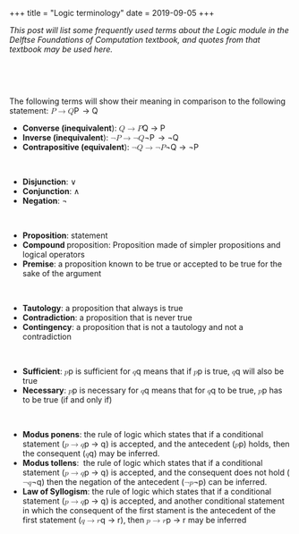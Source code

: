 +++
title = "Logic terminology"
date = 2019-09-05
+++
<p><em>This post will list some frequently used terms about the Logic module in the Delftse Foundations of Computation textbook, and quotes from that textbook may be used here.</em></p><p><br></p><p><br></p><p>The following terms will show their meaning in comparison to the following statement: <span class="ql-formula" data-value="P\to Q">﻿<span contenteditable="false"><span class="katex"><span class="katex-mathml"><math><semantics><mrow><mi>P</mi><mo>→</mo><mi>Q</mi></mrow><annotation encoding="application/x-tex">P\to Q</annotation></semantics></math></span><span class="katex-html" aria-hidden="true"><span class="base"><span class="strut" style="height: 0.68333em; vertical-align: 0em;"></span><span style="margin-right: 0.13889em;" class="mord mathdefault">P</span><span class="mspace" style="margin-right: 0.2777777777777778em;"></span><span class="mrel">→</span><span class="mspace" style="margin-right: 0.2777777777777778em;"></span></span><span class="base"><span class="strut" style="height: 0.8777699999999999em; vertical-align: -0.19444em;"></span><span class="mord mathdefault">Q</span></span></span></span></span>﻿</span> </p><ul><li><strong style="background-color: rgba(0, 0, 0, 0);">Converse (inequivalent</strong><span style="background-color: rgba(0, 0, 0, 0);">): <span class="ql-formula" data-value="Q\to P">﻿<span contenteditable="false"><span class="katex"><span class="katex-mathml"><math><semantics><mrow><mi>Q</mi><mo>→</mo><mi>P</mi></mrow><annotation encoding="application/x-tex">Q\to P</annotation></semantics></math></span><span class="katex-html" aria-hidden="true"><span class="base"><span class="strut" style="height: 0.8777699999999999em; vertical-align: -0.19444em;"></span><span class="mord mathdefault">Q</span><span class="mspace" style="margin-right: 0.2777777777777778em;"></span><span class="mrel">→</span><span class="mspace" style="margin-right: 0.2777777777777778em;"></span></span><span class="base"><span class="strut" style="height: 0.68333em; vertical-align: 0em;"></span><span style="margin-right: 0.13889em;" class="mord mathdefault">P</span></span></span></span></span>﻿</span> </span></li><li><strong style="background-color: rgba(0, 0, 0, 0);">Inverse (inequivalent</strong><span style="background-color: rgba(0, 0, 0, 0);">): <span class="ql-formula" data-value="\neg P\to\neg Q">﻿<span contenteditable="false"><span class="katex"><span class="katex-mathml"><math><semantics><mrow><mi mathvariant="normal">¬</mi><mi>P</mi><mo>→</mo><mi mathvariant="normal">¬</mi><mi>Q</mi></mrow><annotation encoding="application/x-tex">\neg P\to\neg Q</annotation></semantics></math></span><span class="katex-html" aria-hidden="true"><span class="base"><span class="strut" style="height: 0.68333em; vertical-align: 0em;"></span><span class="mord">¬</span><span style="margin-right: 0.13889em;" class="mord mathdefault">P</span><span class="mspace" style="margin-right: 0.2777777777777778em;"></span><span class="mrel">→</span><span class="mspace" style="margin-right: 0.2777777777777778em;"></span></span><span class="base"><span class="strut" style="height: 0.8777699999999999em; vertical-align: -0.19444em;"></span><span class="mord">¬</span><span class="mord mathdefault">Q</span></span></span></span></span>﻿</span></span></li><li><strong style="background-color: rgba(0, 0, 0, 0);">Contrapositive (equivalent</strong><span style="background-color: rgba(0, 0, 0, 0);">): <span class="ql-formula" data-value="\neg Q\to\neg P">﻿<span contenteditable="false"><span class="katex"><span class="katex-mathml"><math><semantics><mrow><mi mathvariant="normal">¬</mi><mi>Q</mi><mo>→</mo><mi mathvariant="normal">¬</mi><mi>P</mi></mrow><annotation encoding="application/x-tex">\neg Q\to\neg P</annotation></semantics></math></span><span class="katex-html" aria-hidden="true"><span class="base"><span class="strut" style="height: 0.8777699999999999em; vertical-align: -0.19444em;"></span><span class="mord">¬</span><span class="mord mathdefault">Q</span><span class="mspace" style="margin-right: 0.2777777777777778em;"></span><span class="mrel">→</span><span class="mspace" style="margin-right: 0.2777777777777778em;"></span></span><span class="base"><span class="strut" style="height: 0.68333em; vertical-align: 0em;"></span><span class="mord">¬</span><span style="margin-right: 0.13889em;" class="mord mathdefault">P</span></span></span></span></span>﻿</span></span></li></ul><p><br></p><ul><li><strong style="background-color: rgba(0, 0, 0, 0);">Disjunction</strong><span style="background-color: rgba(0, 0, 0, 0);">: ∨</span></li><li><strong style="background-color: rgba(0, 0, 0, 0);">Conjunction</strong><span style="background-color: rgba(0, 0, 0, 0);">: ∧</span></li><li><strong style="background-color: rgba(0, 0, 0, 0);">Negation</strong><span style="background-color: rgba(0, 0, 0, 0);">: ¬</span></li></ul><p><br></p><ul><li><strong style="background-color: rgba(0, 0, 0, 0);">Proposition</strong><span style="background-color: rgba(0, 0, 0, 0);">: statement</span></li><li><strong style="background-color: rgba(0, 0, 0, 0);">Compound </strong><span style="background-color: rgba(0, 0, 0, 0);">proposition: Proposition made of simpler propositions and logical operators</span></li><li><strong style="background-color: rgba(0, 0, 0, 0);">Premise</strong><span style="background-color: rgba(0, 0, 0, 0);">: a proposition known to be true or accepted to be true for the sake of the argument</span></li></ul><p><br></p><ul><li><strong style="background-color: rgba(0, 0, 0, 0);">Tautology</strong><span style="background-color: rgba(0, 0, 0, 0);">: a proposition that always is true</span></li><li><strong style="background-color: rgba(0, 0, 0, 0);">Contradiction</strong><span style="background-color: rgba(0, 0, 0, 0);">: a proposition that is never true</span></li><li><strong style="background-color: rgba(0, 0, 0, 0);">Contingency</strong><span style="background-color: rgba(0, 0, 0, 0);">: a proposition that is not a tautology and not a contradiction</span></li></ul><p><br></p><ul><li><strong style="background-color: rgba(0, 0, 0, 0);">Sufficient</strong><span style="background-color: rgba(0, 0, 0, 0);">: <span class="ql-formula" data-value="p">﻿<span contenteditable="false"><span class="katex"><span class="katex-mathml"><math><semantics><mrow><mi>p</mi></mrow><annotation encoding="application/x-tex">p</annotation></semantics></math></span><span class="katex-html" aria-hidden="true"><span class="base"><span class="strut" style="height: 0.625em; vertical-align: -0.19444em;"></span><span class="mord mathdefault">p</span></span></span></span></span>﻿</span> is sufficient for <span class="ql-formula" data-value="q">﻿<span contenteditable="false"><span class="katex"><span class="katex-mathml"><math><semantics><mrow><mi>q</mi></mrow><annotation encoding="application/x-tex">q</annotation></semantics></math></span><span class="katex-html" aria-hidden="true"><span class="base"><span class="strut" style="height: 0.625em; vertical-align: -0.19444em;"></span><span style="margin-right: 0.03588em;" class="mord mathdefault">q</span></span></span></span></span>﻿</span> means that if <span class="ql-formula" data-value="p">﻿<span contenteditable="false"><span class="katex"><span class="katex-mathml"><math><semantics><mrow><mi>p</mi></mrow><annotation encoding="application/x-tex">p</annotation></semantics></math></span><span class="katex-html" aria-hidden="true"><span class="base"><span class="strut" style="height: 0.625em; vertical-align: -0.19444em;"></span><span class="mord mathdefault">p</span></span></span></span></span>﻿</span>  is true, <span class="ql-formula" data-value="q">﻿<span contenteditable="false"><span class="katex"><span class="katex-mathml"><math><semantics><mrow><mi>q</mi></mrow><annotation encoding="application/x-tex">q</annotation></semantics></math></span><span class="katex-html" aria-hidden="true"><span class="base"><span class="strut" style="height: 0.625em; vertical-align: -0.19444em;"></span><span style="margin-right: 0.03588em;" class="mord mathdefault">q</span></span></span></span></span>﻿</span>  will also be true</span></li><li><strong style="background-color: rgba(0, 0, 0, 0);">Necessary</strong><span style="background-color: rgba(0, 0, 0, 0);">: <span class="ql-formula" data-value="p">﻿<span contenteditable="false"><span class="katex"><span class="katex-mathml"><math><semantics><mrow><mi>p</mi></mrow><annotation encoding="application/x-tex">p</annotation></semantics></math></span><span class="katex-html" aria-hidden="true"><span class="base"><span class="strut" style="height: 0.625em; vertical-align: -0.19444em;"></span><span class="mord mathdefault">p</span></span></span></span></span>﻿</span> is necessary for <span class="ql-formula" data-value="q">﻿<span contenteditable="false"><span class="katex"><span class="katex-mathml"><math><semantics><mrow><mi>q</mi></mrow><annotation encoding="application/x-tex">q</annotation></semantics></math></span><span class="katex-html" aria-hidden="true"><span class="base"><span class="strut" style="height: 0.625em; vertical-align: -0.19444em;"></span><span style="margin-right: 0.03588em;" class="mord mathdefault">q</span></span></span></span></span>﻿</span> means that for <span class="ql-formula" data-value="q">﻿<span contenteditable="false"><span class="katex"><span class="katex-mathml"><math><semantics><mrow><mi>q</mi></mrow><annotation encoding="application/x-tex">q</annotation></semantics></math></span><span class="katex-html" aria-hidden="true"><span class="base"><span class="strut" style="height: 0.625em; vertical-align: -0.19444em;"></span><span style="margin-right: 0.03588em;" class="mord mathdefault">q</span></span></span></span></span>﻿</span> to be true, <span class="ql-formula" data-value="p">﻿<span contenteditable="false"><span class="katex"><span class="katex-mathml"><math><semantics><mrow><mi>p</mi></mrow><annotation encoding="application/x-tex">p</annotation></semantics></math></span><span class="katex-html" aria-hidden="true"><span class="base"><span class="strut" style="height: 0.625em; vertical-align: -0.19444em;"></span><span class="mord mathdefault">p</span></span></span></span></span>﻿</span>  has to be true (if and only if)</span></li></ul><p><br></p><ul><li><strong style="background-color: rgba(0, 0, 0, 0);">Modus ponens</strong><span style="background-color: rgba(0, 0, 0, 0);">: the rule of logic which states that if a conditional statement (<span class="ql-formula" data-value="p\to q">﻿<span contenteditable="false"><span class="katex"><span class="katex-mathml"><math><semantics><mrow><mi>p</mi><mo>→</mo><mi>q</mi></mrow><annotation encoding="application/x-tex">p\to q</annotation></semantics></math></span><span class="katex-html" aria-hidden="true"><span class="base"><span class="strut" style="height: 0.625em; vertical-align: -0.19444em;"></span><span class="mord mathdefault">p</span><span class="mspace" style="margin-right: 0.2777777777777778em;"></span><span class="mrel">→</span><span class="mspace" style="margin-right: 0.2777777777777778em;"></span></span><span class="base"><span class="strut" style="height: 0.625em; vertical-align: -0.19444em;"></span><span style="margin-right: 0.03588em;" class="mord mathdefault">q</span></span></span></span></span>﻿</span>) is accepted, and the antecedent (<span class="ql-formula" data-value="p">﻿<span contenteditable="false"><span class="katex"><span class="katex-mathml"><math><semantics><mrow><mi>p</mi></mrow><annotation encoding="application/x-tex">p</annotation></semantics></math></span><span class="katex-html" aria-hidden="true"><span class="base"><span class="strut" style="height: 0.625em; vertical-align: -0.19444em;"></span><span class="mord mathdefault">p</span></span></span></span></span>﻿</span>) holds, then the consequent (<span class="ql-formula" data-value="q">﻿<span contenteditable="false"><span class="katex"><span class="katex-mathml"><math><semantics><mrow><mi>q</mi></mrow><annotation encoding="application/x-tex">q</annotation></semantics></math></span><span class="katex-html" aria-hidden="true"><span class="base"><span class="strut" style="height: 0.625em; vertical-align: -0.19444em;"></span><span style="margin-right: 0.03588em;" class="mord mathdefault">q</span></span></span></span></span>﻿</span>) may be inferred.</span></li><li><strong style="background-color: rgba(0, 0, 0, 0);">Modus tollens</strong><span style="background-color: rgba(0, 0, 0, 0);">: &nbsp;the rule of logic which states that if a conditional statement (<span class="ql-formula" data-value="p\to q">﻿<span contenteditable="false"><span class="katex"><span class="katex-mathml"><math><semantics><mrow><mi>p</mi><mo>→</mo><mi>q</mi></mrow><annotation encoding="application/x-tex">p\to q</annotation></semantics></math></span><span class="katex-html" aria-hidden="true"><span class="base"><span class="strut" style="height: 0.625em; vertical-align: -0.19444em;"></span><span class="mord mathdefault">p</span><span class="mspace" style="margin-right: 0.2777777777777778em;"></span><span class="mrel">→</span><span class="mspace" style="margin-right: 0.2777777777777778em;"></span></span><span class="base"><span class="strut" style="height: 0.625em; vertical-align: -0.19444em;"></span><span style="margin-right: 0.03588em;" class="mord mathdefault">q</span></span></span></span></span>﻿</span>) is accepted, and the consequent does not hold (<span class="ql-formula" data-value="\neg q">﻿<span contenteditable="false"><span class="katex"><span class="katex-mathml"><math><semantics><mrow><mi mathvariant="normal">¬</mi><mi>q</mi></mrow><annotation encoding="application/x-tex">\neg q</annotation></semantics></math></span><span class="katex-html" aria-hidden="true"><span class="base"><span class="strut" style="height: 0.625em; vertical-align: -0.19444em;"></span><span class="mord">¬</span><span style="margin-right: 0.03588em;" class="mord mathdefault">q</span></span></span></span></span>﻿</span>) then the negation of the antecedent (<span class="ql-formula" data-value="\neg p">﻿<span contenteditable="false"><span class="katex"><span class="katex-mathml"><math><semantics><mrow><mi mathvariant="normal">¬</mi><mi>p</mi></mrow><annotation encoding="application/x-tex">\neg p</annotation></semantics></math></span><span class="katex-html" aria-hidden="true"><span class="base"><span class="strut" style="height: 0.625em; vertical-align: -0.19444em;"></span><span class="mord">¬</span><span class="mord mathdefault">p</span></span></span></span></span>﻿</span>) can be inferred.</span></li><li><strong style="background-color: rgba(0, 0, 0, 0);">Law of Syllogism</strong><span style="background-color: rgba(0, 0, 0, 0);">: the rule of logic which states that if a conditional statement (<span class="ql-formula" data-value="p\to q">﻿<span contenteditable="false"><span class="katex"><span class="katex-mathml"><math><semantics><mrow><mi>p</mi><mo>→</mo><mi>q</mi></mrow><annotation encoding="application/x-tex">p\to q</annotation></semantics></math></span><span class="katex-html" aria-hidden="true"><span class="base"><span class="strut" style="height: 0.625em; vertical-align: -0.19444em;"></span><span class="mord mathdefault">p</span><span class="mspace" style="margin-right: 0.2777777777777778em;"></span><span class="mrel">→</span><span class="mspace" style="margin-right: 0.2777777777777778em;"></span></span><span class="base"><span class="strut" style="height: 0.625em; vertical-align: -0.19444em;"></span><span style="margin-right: 0.03588em;" class="mord mathdefault">q</span></span></span></span></span>﻿</span>) is accepted, and another conditional statement in which the consequent of the first stament is the antecedent of the first statement (<span class="ql-formula" data-value="q\to r">﻿<span contenteditable="false"><span class="katex"><span class="katex-mathml"><math><semantics><mrow><mi>q</mi><mo>→</mo><mi>r</mi></mrow><annotation encoding="application/x-tex">q\to r</annotation></semantics></math></span><span class="katex-html" aria-hidden="true"><span class="base"><span class="strut" style="height: 0.625em; vertical-align: -0.19444em;"></span><span style="margin-right: 0.03588em;" class="mord mathdefault">q</span><span class="mspace" style="margin-right: 0.2777777777777778em;"></span><span class="mrel">→</span><span class="mspace" style="margin-right: 0.2777777777777778em;"></span></span><span class="base"><span class="strut" style="height: 0.43056em; vertical-align: 0em;"></span><span style="margin-right: 0.02778em;" class="mord mathdefault">r</span></span></span></span></span>﻿</span>), then <span class="ql-formula" data-value="p\to r">﻿<span contenteditable="false"><span class="katex"><span class="katex-mathml"><math><semantics><mrow><mi>p</mi><mo>→</mo><mi>r</mi></mrow><annotation encoding="application/x-tex">p\to r</annotation></semantics></math></span><span class="katex-html" aria-hidden="true"><span class="base"><span class="strut" style="height: 0.625em; vertical-align: -0.19444em;"></span><span class="mord mathdefault">p</span><span class="mspace" style="margin-right: 0.2777777777777778em;"></span><span class="mrel">→</span><span class="mspace" style="margin-right: 0.2777777777777778em;"></span></span><span class="base"><span class="strut" style="height: 0.43056em; vertical-align: 0em;"></span><span style="margin-right: 0.02778em;" class="mord mathdefault">r</span></span></span></span></span>﻿</span> may be inferred</span></li></ul><p><br></p>